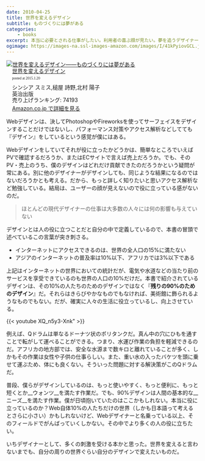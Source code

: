 ```yaml
---
date: 2010-04-25
title: 世界を変えるデザイン
subtitle: ものづくりには夢がある
categories: 
    - books
excerpt: 本当に必要とされる仕事がしたい。利用者の喜ぶ顔が見たい。夢を追うデザイナーや建築家、エンジニアや起業家たちの、アイデアと良心から生まれたデザイン・イノベーション実例集。
ogimage: https://images-na.ssl-images-amazon.com/images/I/41kPyiovGCL.jpg
---
```


<div class="azlink-box"><div class="azlink-image" style="float:left"><a href="http://www.amazon.co.jp/exec/obidos/ASIN/4862760589/warikiru-22/" name="azlinklink" target="_blank"><img src="https://images-na.ssl-images-amazon.com/images/I/41kPyiovGCL._SL160_.jpg" alt="世界を変えるデザイン――ものづくりには夢がある"></a></div><div class="azlink-info" style="float:left;margin-left:15px;line-height:120%"><div class="azlink-name" style="margin-bottom:10px;line-height:120%"><a href="http://www.amazon.co.jp/exec/obidos/ASIN/4862760589/warikiru-22/" name="azlinklink" target="_blank">世界を変えるデザイン</a><div class="azlink-powered-date" style="font-size:7pt;margin-top:5px;font-family:verdana;line-height:120%">posted at 2015.1.20</div></div><div class="azlink-detail">シンシア スミス,槌屋 詩野,北村 陽子<br />英治出版<br />売り上げランキング: 74193<br /></div><div class="azlink-link" style="margin-top:5px"><a href="http://www.amazon.co.jp/exec/obidos/ASIN/4862760589/warikiru-22/" target="_blank">Amazon.co.jp で詳細を見る</a></div></div><div class="azlink-footer" style="clear:left"></div></div>

Webデザインは、決してPhotoshopやFireworksを使ってサーフェイスをデザインすることだけではないし、パフォーマンス対策やアクセス解析などしてても『デザイン』をしているという感覚が僕にはある。


Webデザインをしていてそれが役に立ったかどうかは、簡単なところでいえばPVで確認するだろうか、またはECサイトで言えば売上だろうか。でも、そのPV・売上のうち、僕のデザインはどれだけ貢献できたのだろうかという疑問が常にある。別に他のデザイナーがデザインしても、同じような結果になるのではないだろうかとも考える。だから、もっと詳しく知りたいと思いアクセス解析など勉強している。結局は、ユーザーの顔が見えないので役に立っている感がないのだ。

> ほとんどの現代デザイナーの仕事は大多数の人々には何の影響も与えていない

デザインとは人の役に立つことだと自分の中で定義しているので、本書の冒頭で述べているこの言葉が突き刺さる。

>
+ インターネットにアクセスできるのは、世界の全人口の15%に満たない
+ アジアのインターネットの普及率は10%以下、アフリカでは3%以下である

上記はインターネットの世界においての統計だが、電気や水道などの当たり前のサービスを享受できているのも世界の人口の10%だけだ。本書で紹介されているデザインは、その10%の人たちのためのデザインではなく『__残りの90%のためのデザイン__』だ。それらはきらびやかなものでもなければ、美術館に飾られるようなものでもない。だが、確実に人々の生活に役立っているし、向上させている。

{{< youtube XQ_n5y3-Xnk" >}}

例えば、Qドラムは単なるドーナツ状のポリタンクだ。真ん中の穴にひもを通すことで転がして運べることができる。つまり、水運び作業の負担を軽減できるのだ。アフリカの地方部では、安全な水源まで数キロと離れていることが多く、しかもその作業は女性や子供の仕事らしい。また、重い水の入ったバケツを頭に乗せて運ぶため、体にも良くない。そういった問題に対する解決策がこのQドラムだ。

普段、僕らがデザインしているのは、もっと使いやすく、もっと便利に、もっと短くとか__ウォンツ__を満たす作業だ。でも、90%デザインは人間の基本的な__ニーズ__を満たす作業。僕が日頃抱いていたのはここかもしれない。本当に役に立っているのか？Web自体10%の人たちだけの世界（しかも日本語って考えるとさらに小さい）かもしれないけど、Webデザイナーと名乗っている以上、そのフィールドでがんばっていくしかない。その中でより多くの人の役に立ちたい。

いちデザイナーとして、多くの刺激を受ける本かと思った。世界を変えると言わないまでも、自分の周りの世界ぐらい自分のデザインで変えたいものだ。
